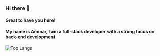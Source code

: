 ### Hi there 👋

#### Great to have you here!

#### My name is Ammar, I am a full-stack developer with a strong focus on back-end development


![Top Langs](https://github-readme-stats.vercel.app/api/top-langs/?username=ammarhashad&layout=donut)

<!--
**ammarhashad/ammarhashad** is a ✨ _special_ ✨ repository because its `README.md` (this file) appears on your GitHub profile.

Here are some ideas to get you started:

- 🔭 I’m currently working on ...
- 🌱 I’m currently learning ...
- 👯 I’m looking to collaborate on ...
- 🤔 I’m looking for help with ...
- 💬 Ask me about ...
- 📫 How to reach me: ...
- 😄 Pronouns: ...
- ⚡ Fun fact: ...
-->
